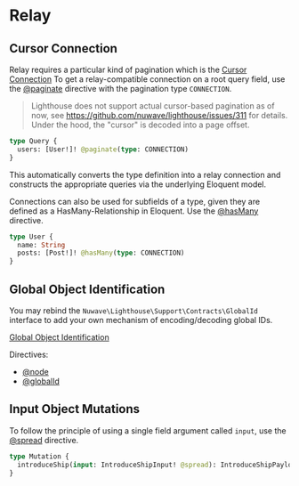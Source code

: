 # Relay

## Cursor Connection

Relay requires a particular kind of pagination which is the [Cursor Connection](https://facebook.github.io/relay/graphql/connections.htm)
To get a relay-compatible connection on a root query field, use the [@paginate](../api-reference/directives.md#paginate)
directive with the pagination type `CONNECTION`.

> Lighthouse does not support actual cursor-based pagination as of now, see https://github.com/nuwave/lighthouse/issues/311 for details.
> Under the hood, the "cursor" is decoded into a page offset.

```graphql
type Query {
  users: [User!]! @paginate(type: CONNECTION)
}
```

This automatically converts the type definition into a relay connection and constructs
the appropriate queries via the underlying Eloquent model.

Connections can also be used for subfields of a type, given they are defined as a HasMany-Relationship
in Eloquent. Use the [@hasMany](../api-reference/directives.md#hasmany) directive.

```graphql
type User {
  name: String
  posts: [Post!]! @hasMany(type: CONNECTION)
}
```

## Global Object Identification

You may rebind the `Nuwave\Lighthouse\Support\Contracts\GlobalId` interface to add your
own mechanism of encoding/decoding global IDs.

[Global Object Identification](https://relay.dev/graphql/objectidentification.htm)

Directives:

- [@node](../api-reference/directives.md#node)
- [@globalId](../api-reference/directives.md#globalid)

## Input Object Mutations

To follow the principle of using a single field argument called `input`, use the [@spread](../api-reference/directives.md#spread) directive.

```graphql
type Mutation {
  introduceShip(input: IntroduceShipInput! @spread): IntroduceShipPayload!
}
```
